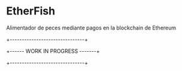 # EtherFish
Alimentador de peces mediante pagos en la blockchain de Ethereum

+-------------------------------+

+------ WORK IN PROGRESS -------+

+-------------------------------+

